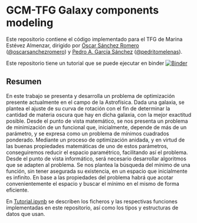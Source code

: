 # GCM-TFG Galaxy components modeling

Este repositorio contiene el código implementado para el TFG de Marina Estévez Almenzar, dirigido por
[Óscar Sánchez Romero](https://www.ugr.es/~ossanche) ([@oscarsanchezromero](https://github.com/oscarsanchezromero)) y [Pedro A. García Sánchez](https://www.ugr.es/~pedro) ([@pedritomelenas](https://github.com/pedritomelenas)).

Este repositorio tiene un tutorial que se puede ejecutar en binder [![Binder](https://mybinder.org/badge_logo.svg)](https://mybinder.org/v2/gh/ealmenzar/GCM-TFG/master?filepath=Tutorial.ipynb)

## Resumen

En este trabajo se presenta y desarrolla un problema de optimización presente actualmente en el campo de la Astrofísica. 
Dada una galaxia, se plantea el ajuste de su curva de rotación con el fin de determinar la cantidad de materia oscura que 
hay en dicha galaxia, con la mejor exactitud posible. Desde el punto de vista matemático, se nos presenta un problema de 
minimización de un funcional que, inicialmente, depende de más de un parámetro, y se expresa como un problema de mínimos 
cuadrados ponderado. Mediante un proceso de optimización anidada, y en virtud de las buenas propiedades matemáticas de uno 
de estos parámetros, conseguiremos reducir el espacio paramétrico, facilitando así el problema. Desde el punto de vista 
informático, será necesario desarrollar algoritmos que se adapten al problema. Se nos plantea la búsqueda del mínimo de 
una función, sin tener asegurada su existencia, en un espacio que inicialmente es infinito. En base a las propiedades 
del problema habrá que acotar convenientemente el espacio y buscar el mínimo en el mismo de forma eficiente.

En [Tutorial.ipynb](https://github.com/ealmenzar/GCM-TFG/blob/master/Tutorial.ipynb) se describen los ficheros y las respectivas funciones implementadas en este repositorio, así como los tipos y estructuras de datos que usan.
